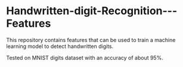 # Handwritten-digit-Recognition---Features

This repository contains features that can be used to train a machine learning model to detect handwritten digits.

Tested on MNIST digits dataset with an accuracy of about 95%.
